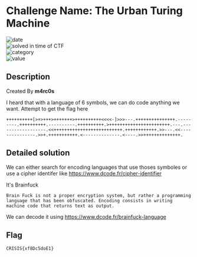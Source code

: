 # Challenge Name: The Urban Turing Machine


![date](https://img.shields.io/badge/date-06.03.2022-brightgreen.svg)  
![solved in time of CTF](https://img.shields.io/badge/solved-in%20time%20of%20CTF-brightgreen.svg)   
![category](https://img.shields.io/badge/category-Crypto-blueviolet.svg)   
![value](https://img.shields.io/badge/value-5-blue.svg) 


## Description

Created By **m4rc0s**

I heard that with a language of 6 symbols, we can do code anything we want. Attempt to get the flag here

```
++++++++++[>+>+++>+++++++>++++++++++<<<<-]>>>---.+++++++++++++++.---------.++++++++++.----------.++++++++++.>+++++++++++++++++++++++.---.------------------.<<++++++++++++++++++++++++++.++++++++++++.>>---.<<---------------.>>+.+++++++++++.<--------------.<----.>>++++++++++++++.
```

## Detailed solution

We can either search for encoding languages that use thoses symboles or use a cipher identifer like https://www.dcode.fr/cipher-identifier 

It's Brainfuck

```
Brain Fuck is not a proper encryption system, but rather a programming language that has been obfuscated. Encoding consists in writing machine code that returns text as output.
```

We can decode it using https://www.dcode.fr/brainfuck-language 

## Flag

```
CRISIS{xf8Dc5doE1}
```
